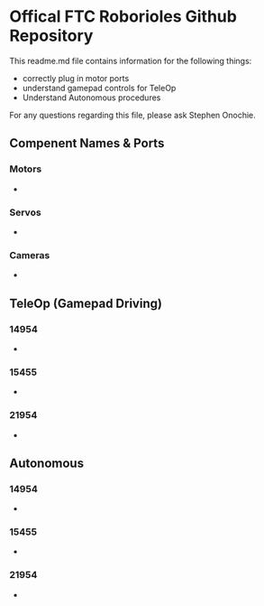 # Offical FTC Roborioles Github Repository
This readme.md file contains information for the following things:
- correctly plug in motor ports 
- understand gamepad controls for TeleOp 
- Understand Autonomous procedures

For any questions regarding this file, please ask Stephen Onochie.


## Compenent Names & Ports
### Motors
- 
### Servos
- 
### Cameras
-

## TeleOp (Gamepad Driving)
### 14954
- 
### 15455
- 
### 21954
- 

## Autonomous
### 14954
- 
### 15455
- 
### 21954
- 

